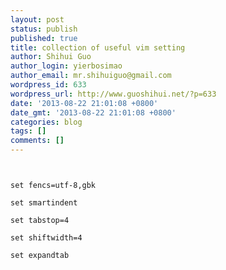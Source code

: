 ```yaml
---
layout: post
status: publish
published: true
title: collection of useful vim setting
author: Shihui Guo
author_login: yierbosimao
author_email: mr.shihuiguo@gmail.com
wordpress_id: 633
wordpress_url: http://www.guoshihui.net/?p=633
date: '2013-08-22 21:01:08 +0800'
date_gmt: '2013-08-22 21:01:08 +0800'
categories: blog
tags: []
comments: []
---
```

<p><code><br />
set fencs=utf-8,gbk<br />
set smartindent<br />
set tabstop=4<br />
set shiftwidth=4<br />
set expandtab<br />
</code></p>

